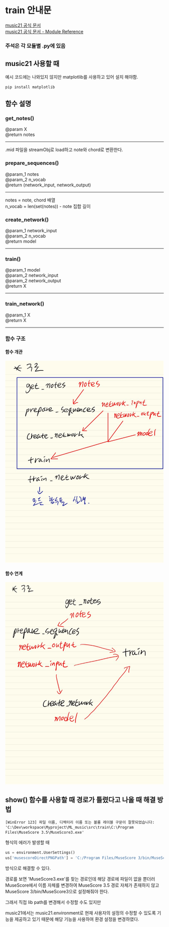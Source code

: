 # train 안내문
[music21 공식 문서](http://web.mit.edu/music21/doc/index.html)  
[music21 공식 문서 - Module Reference](http://web.mit.edu/music21/doc/moduleReference/index.html)
### 주석은 각 모듈별 .py에 있음

## music21 사용할 때
예시 코드에는 나와있지 않지만 matplotlib를 사용하고 있어 설치 해야함.
```
pip install matplotlib
```

## 함수 설명
### get_notes()
@param X  
@return notes  

-------------
.mid 파일을 streamObj로 load하고 note와 chord로 변환한다.
### prepare_sequences()
@param_1 notes  
@param_2 n_vocab  
@return (network_input, network_output)  

---------------------------------------
notes = note, chord 배열  
n_vocab = len(set(notes)) - note 집합 길이  
### create_network()
@param_1 network_input  
@param_2 n_vocab  
@return model  

-------------------------
### train()
@param_1 model  
@param_2 network_input  
@param_2 network_output  
@return X  

----------------------
### train_network()
@param_1 X  
@return X  

---------------------

### 함수 구조
#### 함수 개관
![함수 개관](../../images/train_notice/function_structure1.jpg)
#### 함수 연계
![함수 연계](../../images/train_notice/function_structure2.jpg)

## show() 함수를 사용할 때 경로가 틀렸다고 나올 때 해결 방법
```
[WinError 123] 파일 이름, 디렉터리 이름 또는 볼륨 레이블 구문이 잘못되었습니다:
'C:\Dev\workspace\Myproject\ML_music\src\train\C:\Program Files\MuseScore 3.5\MuseScore3.exe'
```
형식의 에러가 발생할 때
```python
us = environment.UserSettings()
us['musescoreDirectPNGPath'] = 'C:/Program Files/MuseScore 3/bin/MuseScore3.exe'
```
방식으로 해결할 수 있다.

경로를 보면 'MuseScore3.exe'를 찾는 경로인데 해당 경로에 파일이 없을 뿐더러 MuseScore에서 이름 자체를 변경하여
MuseScore 3.5 경로 자체가 존재하지 않고 MuseScore 3/bin/MuseScore3으로 설정해줘야 한다.

그래서 직접 lib path를 변경해서 수정할 수도 있지만

music21에서는 music21.environment로 현재 사용자의 설정의 수정할 수 있도록 기능을 제공하고 있기 때문에 해당 기능을 사용하여
환경 설정을 변경하였다.